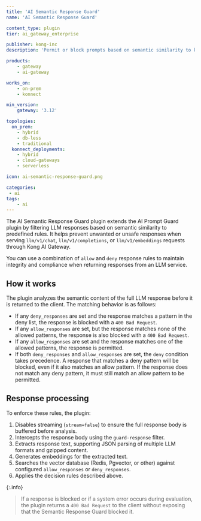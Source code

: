 ```yaml
---
title: 'AI Semantic Response Guard'
name: 'AI Semantic Response Guard'

content_type: plugin
tier: ai_gateway_enterprise

publisher: kong-inc
description: 'Permit or block prompts based on semantic similarity to known LLM responses, preventing misuse of llm/v1/chat or llm/v1/completions requests'

products:
    - gateway
    - ai-gateway

works_on:
    - on-prem
    - konnect

min_version:
    gateway: '3.12'

topologies:
  on_prem:
    - hybrid
    - db-less
    - traditional
  konnect_deployments:
    - hybrid
    - cloud-gateways
    - serverless

icon: ai-semantic-response-guard.png

categories:
 - ai
tags:
    - ai
---
```


The AI Semantic Response Guard plugin extends the AI Prompt Guard plugin by filtering LLM responses based on semantic similarity to predefined rules. It helps prevent unwanted or unsafe responses when serving `llm/v1/chat`, `llm/v1/completions`, or `llm/v1/embeddings` requests through Kong AI Gateway.

You can use a combination of `allow` and `deny` response rules to maintain integrity and compliance when returning responses from an LLM service.

## How it works

The plugin analyzes the semantic content of the full LLM response before it is returned to the client. The matching behavior is as follows:

* If any `deny_responses` are set and the response matches a pattern in the deny list, the response is blocked with a `400 Bad Request`.
* If any `allow_responses` are set, but the response matches none of the allowed patterns, the response is also blocked with a `400 Bad Request`.
* If any `allow_responses` are set and the response matches one of the allowed patterns, the response is permitted.
* If both `deny_responses` and `allow_responses` are set, the `deny` condition takes precedence. A response that matches a deny pattern will be blocked, even if it also matches an allow pattern. If the response does not match any deny pattern, it must still match an allow pattern to be permitted.

## Response processing

To enforce these rules, the plugin:

1. Disables streaming (`stream=false`) to ensure the full response body is buffered before analysis.
2. Intercepts the response body using the `guard-response` filter.
3. Extracts response text, supporting JSON parsing of multiple LLM formats and gzipped content.
4. Generates embeddings for the extracted text.
5. Searches the vector database (Redis, Pgvector, or other) against configured `allow_responses` or `deny_responses`.
6. Applies the decision rules described above.

{:.info}
> If a response is blocked or if a system error occurs during evaluation, the plugin returns a `400 Bad Request` to the client without exposing that the Semantic Response Guard blocked it.
